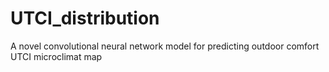 # UTCI_distribution
A novel convolutional neural network model for predicting outdoor comfort UTCI microclimat map
